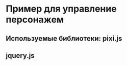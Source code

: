 Пример для управление персонажем
==============
Используемые библиотеки:
pixi.js
--------------
jquery.js
--------------